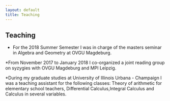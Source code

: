 ```yaml
---
layout: default
title: Teaching
---
```


## Teaching

* For the 2018 Summer Semester I was in charge of the masters seminar in Algebra and Geometry
at OVGU Magdeburg.

*From November 2017 to January 2018 I co-organized a joint reading group on syzygies with
OVGU Magdeburg and MPI Leipzig.

*During my graduate studies at University of Illinois Urbana - Champaign I was a
teaching assistant for the following classes: Theory of arithmetic for elementary school teachers, Differential Calculus,Integral Calculus and
Calculus in several variables.
